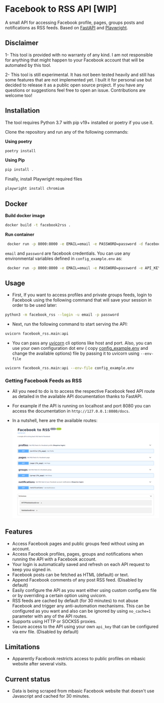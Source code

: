 # Facebook to RSS API [WIP]

A small API for accessing Facebook profile, pages, groups posts and notifications as RSS feeds. Based
on [FastAPI](https://github.com/tiangolo/fastapi) and [Playwright](https://github.com/microsoft/playwright-python).

## Disclaimer

1- This tool is provided with no warranty of any kind. I am not responsible for anything that might happen to your
Facebook account that will be automated by this tool.

2- This tool is still experimental. It has not been tested heavily and still has some features that are not implemented
yet. I built it for personal use but decided to release it as a public open source project. If you have any questions or
suggestions feel free to open an issue. Contributions are welcome too!

## Installation

The tool requires Python 3.7 with pip v19+ installed or poetry if you use it.

Clone the repository and run any of the following commands:

**Using poetry**

```bash
poetry install
```

**Using Pip**

```bash
pip install .
```

Finally, install Playwright required files

```bash
playwright install chromium
```

## Docker
**Build docker image**
```bash
docker build -t facebook2rss .
```

**Run container**
```bash
 docker run -p 8000:8000 -e EMAIL=email -e PASSWORD=password -d facebook2rss
```
`email` and `password` are facebook credentials.
You can use any environmental variables defined in `config_example.env` as:

```bash
 docker run -p 8000:8000 -e EMAIL=email -e PASSWORD=password -e API_KEY="123" -e USE_KEY=True -d facebook2rss
```

## Usage

- First, If you want to access profiles and private groups feeds, login to Facebook using the following command that
  will save your session in order to be used later:

```bash
python3 -m facebook_rss --login -u email -p password
```

- Next, run the following command to start serving the API:

```bash
uvicorn facebook_rss.main:api
```

- You can pass any [uvicorn](http://www.uvicorn.org/#command-line-options) cli options like host and port. Also, you can
  use your own configuration dot env (
  copy [config_example.env](https://github.com/yshalsager/facebook2rss/blob/master/config_example.env) and change the
  available options) file by passing it to uvicorn using `--env-file`

```bash
uvicorn facebook_rss.main:api --env-file config_example.env
```

### Getting Facebook Feeds as RSS

- All you need to do is to access the respective Facebook feed API route as detailed in the available API documentation
  thanks to FastAPI.

- For example if the API is running on localhost and port 8080 you can access the documentation
  in `http://127.0.0.1:8080/docs`.

- In a nutshell, here are the available routes:
  ![routes](assets/Swagger_UI.png)

## Features

- Access Facebook pages and public groups feed without using an account.
- Access Facebook profiles, pages, groups and notifications when running the API with a Facebook account.
- Your login is automatically saved and refresh on each API request to keep you signed in.
- Facebook posts can be fetched as HTML (default) or text.
- Append Facebook comments of any post RSS feed. (Disabled by default)
- Easily configure the API as you want either using custom config.env file or by overriding a certain option using
  uvicorn.
- RSS feeds are cached by default (for 30 minutes) to not abuse Facebook and trigger any anti-automation mechanisms.
  This can be configured as you want and also can be ignored by using `no_cache=1` parameter with any of the API routes.
- Supports using HTTP or SOCKS5 proxies.
- Secure access to the API using your own `api_key` that can be configured via env file. (Disabled by default)

## Limitations

- Apparently Facebook restricts access to public profiles on mbasic website after several visits.

## Current status

- Data is being scraped from mbasic Facebook website that doesn't use Javascript and cached for 30 minutes.
